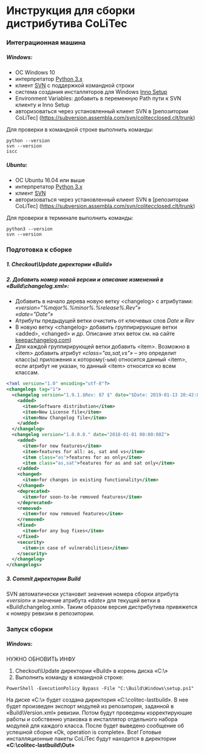 # Инструкция для сборки дистрибутива CoLiTec

### Интеграционная машина

##### Windows:
- ОС Windows 10
- интерпретатор [Python 3.x](https://www.python.org)
- клиент [SVN](https://tortoisesvn.net) с поддержкой командной строки
- система создания инсталляторов для Windows [Inno Setup](http://www.jrsoftware.org/isdl.php#stable)
- Environment Variables: добавить в переменную Path пути к SVN клиенту и Inno Setup
- авторизоваться через установленный клиент SVN в [репозитории CoLiTec] (https://subversion.assembla.com/svn/colitecclosed.clt/trunk)

Для проверки в командной строке выполнить команды:
```
python --version
svn --version
iscc
```

##### Ubuntu:
- ОС Ubuntu 16.04 или выше
- интерпретатор [Python 3.x](https://www.python.org)
- клиент [SVN](https://subversion.apache.org)
- авторизоваться через установленный клиент SVN в [репозитории CoLiTec] (https://subversion.assembla.com/svn/colitecclosed.clt/trunk)

Для проверки в терминале выполнить команды:
```
python3 --version
svn --version
```

### Подготовка к сборке

##### 1. Checkout\Update директории «Build»

##### 2. Добавить номер новой версии и описание изменений в «Build\changelog.xml»:
- Добавить в начало дерева новую ветку \<changelog\> с атрибутами:<br/>
*«version="%major%.%minor%.%release%.$Rev$"»*<br/>
*«date="$Date$"»*
- Атрибуты предыдущей ветки очистить от ключевых слов *$Date$* и *$Rev$*
- В новую ветку \<changelog\> добавить группирирующие ветки \<added\>, \<changed\> и др. Описание этих веток см. на сайте [keepachangelog.com](https://keepachangelog.com))
- Для каждой группирирующей ветки добавить \<item\>. Возможно в \<item\> добавить атрибут *«class="as,sat,vs"»* – это  определит класс(ы) приложения к которому(-ым) относится данный \<item\>, если атрибут не указан, то данный \<item\> относится ко всем классам.
```xml
<?xml version="1.0" encoding="utf-8"?>
<changelogs tag="1">
  <changelog version="1.9.1.$Rev: 87 $" date="$Date: 2019-01-13 20:42:08Z $">
    <added>
      <item>Software distribution</item>
      <item>New License file</item>
      <item>New Changelog file</item>
    </added> 
  </changelog>
  <changelog version="1.0.0.0." date="2018-01-01 00:00:00Z">
    <added>
      <item>for new features</item>
      <item>features for all: as, sat and vs</item>
      <item class="as">features for as only</item>
      <item class="as,sat">features for as and sat only</item>
    </added>   
    <changed>
      <item>for changes in existing functionality</item>
    </changed> 
    <deprecated>
      <item>for soon-to-be removed features</item>
    </deprecated>   
    <removed>
      <item>for now removed features</item>
    </removed>
    <fixed>
      <item>for any bug fixes</item>
    </fixed> 
    <security>
      <item>in case of vulnerabilities</item>
    </security>   
  </changelog>
</changelogs>
```
##### 3. Commit директории Build
SVN автоматически установит значения номера сборки атрибута *«version»* и значение атрибута *«date»* для текущей ветки в «Build\changelog.xml». Таким образом версия дистрибутива привяжется к номеру ревизии в репозитории.

### Запуск сборки

##### Windows:
НУЖНО ОБНОВИТЬ ИНФУ
1. Checkout\Update директории «Build» в корень диска «С:\»
2. Выполнить команду в командной строке:
```posh
PowerShell -ExecutionPolicy Bypass -File "C:\Build\Windows\setup.ps1"
```
На диске «C:\» будет создана директория «C:\colitec-lastbuild». В нее будет произведен экспорт модулей из репозитория, заданной в «Build\Version.xml» ревизии. Потом будут проведены корректирующие работы и собственно упаковка в инсталлятор отдельного набора модулей для каждого класса. После будет выведено сообщение об успешной сборке «Ok, operation is complete». Все! Готовые инсталляционные пакеты CoLiTec будут находится в директории **«С:\colitec-lastbuild\Out»**
